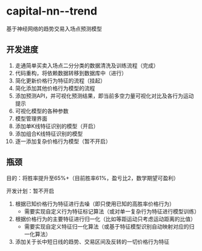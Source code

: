 # capital-nn--trend
基于神经网络的趋势交易入场点预测模型

## 开发进度

1. 走通简单买卖入场点二分分类的数据清洗及训练流程（完成）
2. 代码重构，将依赖数据转移到数据库中（进行）
3. 简化更新价格行为特征的流程（挂起）
4. 简化添加其他价格行为模型的流程
5. 添加预测API，并可视化预测结果，即当前多空力量可视化对比及各行为运动提示
6. 可视化模型的各种参数
7. 模型管理界面
8. 添加单K线特征识别的模型（开启）
9. 添加组合K线特征识别的模型
10. 逐一添加复杂价格行为模型（暂不开启）


## 瓶颈
目的：将胜率提升至65%+（目前胜率61%，盈亏比2，数学期望可盈利）

开发计划：暂不开启

1. 根据已知价格行为特征进行去噪（即只使用已知的高胜率价格行为）
   * 需要实现自定义行为特征标记算法（或对单一复杂行为特征进行模型训练）
2. 根据价格行为的主要特征进行归一化（比如等距运动只考虑运动距离的比值）
   * 需要实现自定义特征归一化算法（或基于特征模型识别自动映射对应的归一化算法）
3. 添加关于长中短日线的趋势、交易区间及反转的一切价格行为特征

